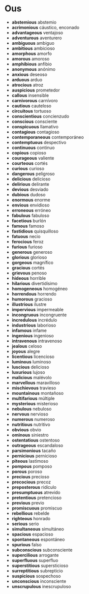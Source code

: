 # Ous





*   **abstemious**    abstemio
*   **acrimonious**    cáustico, enconado
*   **advantageous**    ventajoso
*   **adventurous**    aventurero
*   **ambiguous**    ambiguo
*   **ambitious**    ambicioso
*   **amorphous**    amorfo
*   **amorous**    amoroso
*   **amphibious**    anfibio
*   **anonymous**    anónimo
*   **anxious**    deseoso
*   **arduous**    arduo
*   **atrocious**    atroz
*   **auspicious**    prometedor
*   **callous**    insensible
*   **carnivorous**    carnívoro
*   **cautious**    cauteloso
*   **circuitous**    tortuoso
*   **conscientious**    concienzudo
*   **conscious**    consciente
*   **conspicuous**    llamativo
*   **contagious**    contagioso
*   **contemporaneous**    contemporáneo
*   **contemptuous**    despectivo
*   **continuous**    continuo
*   **copious**    copioso
*   **courageous**    valiente
*   **courteous**    cortés
*   **curious**    curioso
*   **dangerous**    peligroso
*   **delicious**    delicioso
*   **delirious**    delirante
*   **devious**    desviado
*   **dubious**    dudoso
*   **enormous**    enorme
*   **envious**    envidioso
*   **erroneous**    erróneo
*   **fabulous**    fabuloso
*   **facetious**    burlón
*   **famous**    famoso
*   **fastidious**    quisquilloso
*   **fatuous**    necio
*   **ferocious**    feroz
*   **furious**    furioso
*   **generous**    generoso
*   **glorious**    glorioso
*   **gorgeous**    magnífico
*   **gracious**    cortés
*   **grievous**    penoso
*   **hideous**    horrible
*   **hilarious**    divertidísimo
*   **homogeneous**    homogéneo
*   **horrendous**    horrendo
*   **humorous**    gracioso
*   **illustrious**    ilustre
*   **impervious**    impermeable
*   **incongruous**    incongruente
*   **incredulous**    incrédulo
*   **industrious**    laborioso
*   **infamous**    infame
*   **ingenious**    ingenioso
*   **intravenous**    intravenoso
*   **jealous**    celoso
*   **joyous**    alegre
*   **licentious**    licencioso
*   **luminous**    luminoso
*   **luscious**    delicioso
*   **luxurious**    lujoso
*   **malicious**    malévolo
*   **marvellous**    maravilloso
*   **mischievous**    travieso
*   **mountainous**    montañoso
*   **multifarious**    múltiple
*   **mysterious**    misterioso
*   **nebulous**    nebuloso
*   **nervous**    nervioso
*   **numerous**    numeroso
*   **nutritious**    nutritivo
*   **obvious**    obvio
*   **ominous**    siniestro
*   **ostentatious**    ostentoso
*   **outrageous**    escandaloso
*   **parsimonious**    tacaño
*   **pernicious**    pernicioso
*   **piteous**    lastimoso
*   **pompous**    pomposo
*   **porous**    poroso
*   **precious**    precioso
*   **precocious**    precoz
*   **preposterous**    ridículo
*   **presumptuous**    atrevido
*   **pretentious**    pretencioso
*   **previous**    previo
*   **promiscuous**    promiscuo
*   **rebellious**    rebelde
*   **righteous**    honrado
*   **serious**    serio
*   **simultaneous**    simultáneo
*   **spacious**    espacioso
*   **spontaneous**    espontáneo
*   **spurious**    falso
*   **subconscious**    subconsciente
*   **supercilious**    arrogante
*   **superfluous**    superfluo
*   **superstitious**    supersticioso
*   **surreptitious**    subrepticio
*   **suspicious**    sospechoso
*   **unconscious**    inconsciente
*   **unscrupulous**    inescrupuloso
